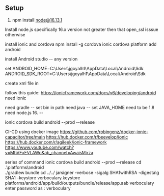 ## Setup
1. npm install node@16.13.1






Install node.js specifically 16.x version not greater then that open_ssl isssue otherwise

install ionic and cordova
npm install -g cordova ionic
cordova platform add android

install Android studio -- any version

set 
ANDROID_HOME=C:\Users\jgoyalh1\AppData\Local\Android\Sdk
ANDROID_SDK_ROOT=C:\Users\jgoyalh1\AppData\Local\Android\Sdk


create xml file in


follow this guide:
https://ionicframework.com/docs/v6/developing/android
need ionic 

need gradle -- set bin in path
need java -- set JAVA_HOME need to be 1.8
need node.js 16. -- 

ionic cordova build android --prod --release

CI-CD using docker image 
https://github.com/robingenz/docker-ionic-capacitor/tree/main
https://hub.docker.com/r/beevelop/ionic
https://hub.docker.com/r/agileek/ionic-framework
https://www.youtube.com/watch?v=MhVFxEVLAWo&ab_channel=AwaisMirza

series of command 
ionic cordova build android --prod --release
cd .\platforms\android\
./gradlew bundle
cd ../../
jarsigner -verbose -sigalg SHA1withRSA -digestalg SHA1 -keystore verboculary.keystore platforms/android/app/build/outputs/bundle/release/app.aab verboculary
enter password as : verboculary

